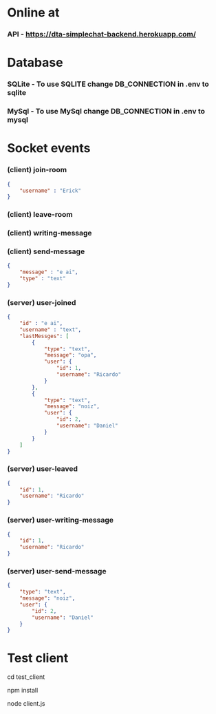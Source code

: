 # Online at
### API - https://dta-simplechat-backend.herokuapp.com/

# Database
### SQLite - To use SQLITE change DB_CONNECTION in .env to sqlite
### MySql - To use MySql change DB_CONNECTION in .env to mysql

# Socket events
### (client) join-room
```json
{
	"username" : "Erick"
}
```

### (client) leave-room

### (client) writing-message

### (client) send-message
```json
{
	"message" : "e ai",
	"type" : "text"
}
```

### (server) user-joined
```json
{
	"id" : "e ai",
	"username" : "text",
	"lastMessges": [
		{
			"type": "text",
			"message": "opa",
			"user": {
				"id": 1,
				"username": "Ricardo"
			}
		},
		{
			"type": "text",
			"message": "noiz",
			"user": {
				"id": 2,
				"username": "Daniel"
			}
		}
	]
}
```

### (server) user-leaved
```json
{
	"id": 1,
	"username": "Ricardo"
}
```

### (server) user-writing-message
```json
{
	"id": 1,
	"username": "Ricardo"
}
```

### (server) user-send-message
```json
{
	"type": "text",
	"message": "noiz",
	"user": {
		"id": 2,
		"username": "Daniel"
	}
}
```

# Test client 

cd test_client

npm install

node client.js
